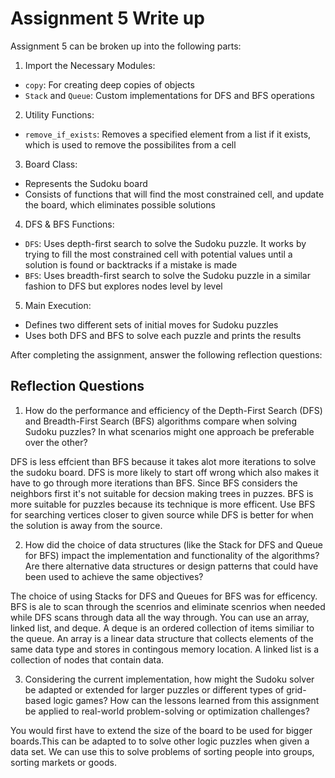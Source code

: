 # Assignment 5 Write up

Assignment 5 can be broken up into the following parts:
1. Import the Necessary Modules:
- `copy`: For creating deep copies of objects
- `Stack` and `Queue`: Custom implementations for DFS and BFS operations
2. Utility Functions: 
- `remove_if_exists`: Removes a specified element from a list if it exists, which is used to remove the possibilites from a cell
3. Board Class:
- Represents the Sudoku board
- Consists of functions that will find the most constrained cell, and update the board, which eliminates possible solutions
4. DFS & BFS Functions:
- `DFS`: Uses depth-first search to solve the Sudoku puzzle. It works by trying to fill the most constrained cell with potential values until a solution is found or backtracks if a mistake is made
- `BFS`: Uses breadth-first search to solve the Sudoku puzzle in a similar fashion to DFS but explores nodes level by level
5. Main Execution:
- Defines two different sets of initial moves for Sudoku puzzles
- Uses both DFS and BFS to solve each puzzle and prints the results


After completing the assignment, answer the following reflection questions:

## Reflection Questions

1. How do the performance and efficiency of the Depth-First Search (DFS) and Breadth-First Search (BFS) algorithms compare when solving Sudoku puzzles? In what scenarios might one approach be preferable over the other?

DFS is less effcient than BFS because it takes alot more iterations to solve the sudoku board. DFS is more likely to start off wrong which also makes it have to go through more iterations than BFS. Since BFS considers the neighbors first it's not suitable for decsion making trees in puzzes. BFS is more suitable for puzzles because its technique is more efficent.
Use BFS for searching vertices closer to given source while DFS is better for when the solution is away from the source.

2. How did the choice of data structures (like the Stack for DFS and Queue for BFS) impact the implementation and functionality of the algorithms? Are there alternative data structures or design patterns that could have been used to achieve the same objectives?

The choice of using Stacks for DFS and Queues for BFS was for efficency. BFS is ale to scan through the scenrios and eliminate scenrios when needed while DFS scans through data all the way through. You can use an array, linked list, and deque. A deque is an ordered collection of items similiar  to the queue. An array is a linear data structure that collects elements of the same data type and stores in contingous memory location. A linked list is a collection of nodes that contain data. 


3. Considering the current implementation, how might the Sudoku solver be adapted or extended for larger puzzles or different types of grid-based logic games? How can the lessons learned from this assignment be applied to real-world problem-solving or optimization challenges?

You would first have to extend the size of the board to be used for bigger boards.This can be adapted to to solve other logic puzzles when given a data set. We can use this to solve problems of sorting people into groups, sorting markets or goods.

